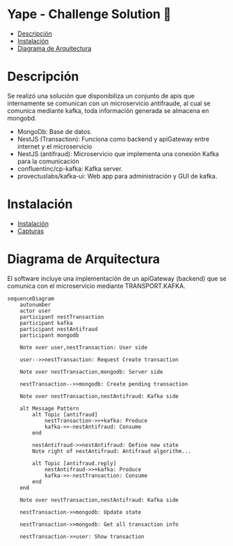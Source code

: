 # Yape - Challenge Solution :rocket:

- [Descripción](#Descripción)
- [Instalación](#Instalación)
- [Diagrama de Arquitectura](#Diagrama_de_Arquitectura)

# Descripción

Se realizó una solución que disponibiliza un conjunto de apis que internamente se comunican
con un microservicio antifraude, al cual se comunica mediante kafka, toda información generada se almacena en mongobd.

- MongoDb: Base de datos.
- NestJS (Transaction): Funciona como backend y apiGateway entre internet y el microservicio
- NestJS (antifraud): Microservicio que implementa una conexión Kafka para la comunicación
- confluentinc/cp-kafka: Kafka server.
- provectuslabs/kafka-ui: Web app para administración y GUI de kafka.

# Instalación

- [Instalación](./docs/deplopment.md)
- [Capturas](./docs/software-description.md)

# Diagrama de Arquitectura

El software incluye una implementación de un apiGateway (backend) que se comunica con el microservicio mediante TRANSPORT.KAFKA.

```mermaid
sequenceDiagram
    autonumber
    actor user
    participant nestTransaction
    participant kafka
    participant nestAntifraud
    participant mongodb

    Note over user,nestTransaction: User side

    user-->>nestTransaction: Request Create transaction

    Note over nestTransaction,mongodb: Server side

    nestTransaction-->>mongodb: Create pending transaction

    Note over nestTransaction,nestAntifraud: Kafka side

    alt Message Pattern
        alt Topic [antifraud]
            nestTransaction->>+kafka: Produce
            kafka->>-nestAntifraud: Consume
        end

        nestAntifraud->>nestAntifraud: Define new state
        Note right of nestAntifraud: Antifraud algorithm...

        alt Topic [antifraud.reply]
            nestAntifraud->>+kafka: Produce
            kafka->>-nestTransaction: Consume
        end
    end

    Note over nestTransaction,nestAntifraud: Kafka side

    nestTransaction->>mongodb: Update state

    nestTransaction->>mongodb: Get all transaction info

    nestTransaction->>user: Show transaction
```
